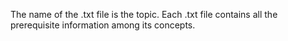 The name of the .txt file is the topic. Each .txt file contains all the prerequisite information among its concepts.
